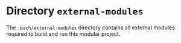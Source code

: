 # Directory `external-modules`

The `.bach/external-modules` directory contains all external modules required to build and run this modular project.
